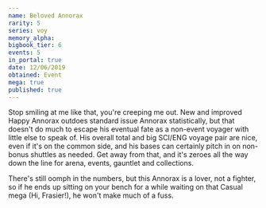 ```yaml
---
name: Beloved Annorax
rarity: 5
series: voy
memory_alpha:
bigbook_tier: 6
events: 5
in_portal: true
date: 12/06/2019
obtained: Event
mega: true
published: true
---
```


Stop smiling at me like that, you're creeping me out. New and improved Happy Annorax outdoes standard issue Annorax statistically, but that doesn't do much to escape his eventual fate as a non-event voyager with little else to speak of. His overall total and big SCI/ENG voyage pair are nice, even if it's on the common side, and his bases can certainly pitch in on non-bonus shuttles as needed. Get away from that, and it's zeroes all the way down the line for arena, events, gauntlet and collections.

There's still oomph in the numbers, but this Annorax is a lover, not a fighter, so if he ends up sitting on your bench for a while waiting on that Casual mega (Hi, Frasier!), he won't make much of a fuss.

